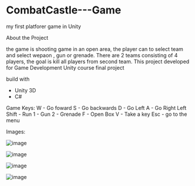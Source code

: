 # CombatCastle---Game
my first platforer game in Unity

About the Project

the game is shooting game in an open area, the player can to select team and select wepaon ,  gun or grenade.
There are 2 teams consisting of 4 players, the goal is kill all players from second team.
This project developed for Game Development Unity course final project
 
 build with
 - Unity 3D
 - C#
 
 Game Keys:
 W - Go foward
 S - Go backwards
 D - Go Left
 A - Go Right
 Left Shift - Run
 1 - Gun
 2 - Grenade
 F - Open Box
 V - Take a key
 Esc - go to the menu
 
 Images: 
 
 ![image](https://user-images.githubusercontent.com/45131527/179372591-c7228bf1-f672-426b-908e-3e93b2c541e8.png)

![image](https://user-images.githubusercontent.com/45131527/179372604-17ac791d-fae7-4c3a-966b-09ad45040ab2.png)

![image](https://user-images.githubusercontent.com/45131527/179372624-c1c352a5-31ae-4923-aee3-7b5840608cc3.png)

![image](https://user-images.githubusercontent.com/45131527/179372633-8aa95621-501a-4672-99ea-16f0c9ac08e8.png)

